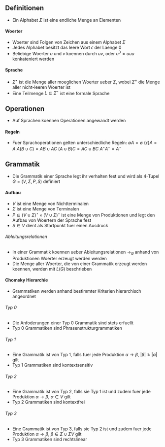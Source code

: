 ## Definitionen
- Ein Alphabet $\Sigma$ ist eine endliche Menge an Elementen
#### Woerter
- Woerter sind Folgen von Zeichen aus einem Alphabet $\Sigma$
- Jedes Alphabet besitzt das leere Wort $\epsilon$ der Laenge $0$
- Beliebige Woerter $u$ und $v$ koennen durch $uv$, oder $u^3 = uuu$ konkateniert werden
#### Sprache
- $\Sigma^{\star}$ ist die Menge aller moeglichen Woerter ueber $\Sigma$, wobei $\Sigma^{+}$ die Menge aller nicht-leeren Woerter ist
- Eine Teilmenge $L \subseteq \Sigma^{\star}$ ist eine formale Sprache
## Operationen
- Auf Sprachen koennen Operationen angewandt werden
#### Regeln
- Fuer Sprachoperationen gelten unterschiedliche Regeln:
	$\emptyset A = \emptyset$
	$\{\epsilon\} A = A$
	$A(B \cup C) = AB \cup AC$
	$(A \cup B)C = AC \cup BC$
	$A^{\star}A^{\star} = A^{\star}$
## Grammatik
- Die Grammatik einer Sprache legt ihr verhalten fest und wird als $4$-Tupel $G = (V, \Sigma, P, S)$ definiert
#### Aufbau
- $V$ ist eine Menge von Nichtterminalen
- $\Sigma$ ist eine Menge von Terminalen
- $P \subseteq (V \cup \Sigma)^{\star} \times (V \cup \Sigma)^{\star}$ ist eine Menge von Produktionen und legt den Aufbau von Woertern der Sprache fest
- $S \in V$ dient als Startpunkt fuer einen Ausdruck
###### Ableitungsrelationen
- In einer Grammatik koennen ueber Ableitungsrelationen $\rightarrow_G$ anhand von Produktionen Woerter erzeugt werden werden
- Die Menge aller Woerter, die von einer Grammatik erzeugt werden koennen, werden mit $L(G)$ beschrieben
#### Chomsky Hierarchie
- Grammatiken werden anhand bestimmter Kriterien hierarchisch angeordnet
###### Typ 0
- Die Anfoderungen einer Typ 0 Grammatik sind stets erfuellt
- Typ 0 Grammatiken sind Phrasenstrukturgrammatiken
###### Typ 1
- Eine Grammatik ist von Typ 1, falls fuer jede Produktion $\alpha \rightarrow \beta$, $|\beta| \geq |\alpha|$ gilt
- Typ 1 Grammatiken sind kontextsensitiv
###### Typ 2
- Eine Grammatik ist von Typ 2, falls sie Typ 1 ist und zudem fuer jede Produktion $\alpha \rightarrow \beta$, $\alpha \in V$ gilt
- Typ 2 Grammatiken sind kontextfrei
###### Typ 3
- Eine Grammatik ist von Typ 3, falls sie Typ 2 ist und zudem fuer jede Produktion $\alpha \rightarrow \beta$, $\beta \in \Sigma \cup \Sigma V$ gilt
- Typ 3 Grammatiken sind rechtslinear